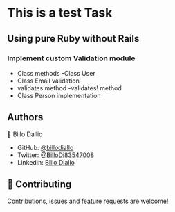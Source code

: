 # This is  a test Task

## Using pure Ruby without Rails
### Implement custom Validation module
- Class methods
-Class  User
- Class Email validation 
- validates method
-validates! method
- Class Person implementation

## Authors


👤 Billo Dallio

- GitHub: [@billodiallo](https://github.com/billodiallo)
- Twitter: [@BilloDi83547008](https://twitter.com/BilloDi83547008)
- LinkedIn: [Billo Diallo](https://www.linkedin.com/in/mabillodiallo/)



## 🤝 Contributing

Contributions, issues and feature requests are welcome!
